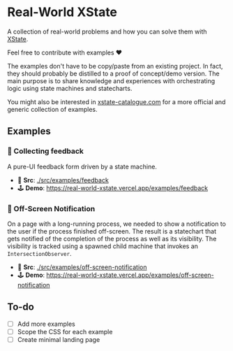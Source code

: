 # Real-World XState

A collection of real-world problems and how you can solve them with [XState](https://xstate.js.org/).

Feel free to contribute with examples ❤️

The examples don't have to be copy/paste from an existing project. In fact, they should probably be distilled to a proof of concept/demo version. The main purpose is to share knowledge and experiences with orchestrating logic using state machines and statecharts.

You might also be interested in [xstate-catalogue.com](https://xstate-catalogue.com/) for a more official and generic collection of examples.

## Examples

### 💬 Collecting feedback

A pure-UI feedback form driven by a state machine.

- 🧶 **Src**: [./src/examples/feedback](./src/examples/feedback)
- 🕹️ **Demo**: https://real-world-xstate.vercel.app/examples/feedback

### 🔔 Off-Screen Notification

On a page with a long-running process, we needed to show a notification to the user if the process finished off-screen. The result is a statechart that gets notified of the completion of the process as well as its visibility. The visibility is tracked using a spawned child machine that invokes an `IntersectionObserver`.

- 🧶 **Src**: [./src/examples/off-screen-notification](./src/examples/off-screen-notification)
- 🕹️ **Demo**: https://real-world-xstate.vercel.app/examples/off-screen-notification

## To-do

- [ ] Add more examples
- [ ] Scope the CSS for each example
- [ ] Create minimal landing page
